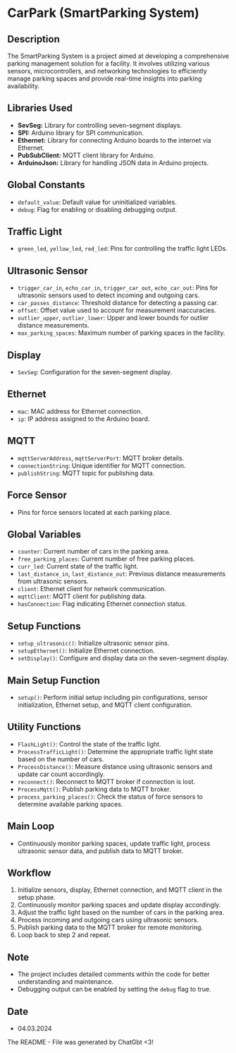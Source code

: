 # CarPark (SmartParking System)
## Description
The SmartParking System is a project aimed at developing a comprehensive parking management solution for a facility. It involves utilizing various sensors, microcontrollers, and networking technologies to efficiently manage parking spaces and provide real-time insights into parking availability.

## Libraries Used
- **SevSeg:** Library for controlling seven-segment displays.
- **SPI:** Arduino library for SPI communication.
- **Ethernet:** Library for connecting Arduino boards to the internet via Ethernet.
- **PubSubClient:** MQTT client library for Arduino.
- **ArduinoJson:** Library for handling JSON data in Arduino projects.

## Global Constants
- `default_value`: Default value for uninitialized variables.
- `debug`: Flag for enabling or disabling debugging output.

## Traffic Light
- `green_led`, `yellow_led`, `red_led`: Pins for controlling the traffic light LEDs.

## Ultrasonic Sensor
- `trigger_car_in`, `echo_car_in`, `trigger_car_out`, `echo_car_out`: Pins for ultrasonic sensors used to detect incoming and outgoing cars.
- `car_passes_distance`: Threshold distance for detecting a passing car.
- `offset`: Offset value used to account for measurement inaccuracies.
- `outlier_upper`, `outlier_lower`: Upper and lower bounds for outlier distance measurements.
- `max_parking_spaces`: Maximum number of parking spaces in the facility.

## Display
- `SevSeg`: Configuration for the seven-segment display.

## Ethernet
- `mac`: MAC address for Ethernet connection.
- `ip`: IP address assigned to the Arduino board.

## MQTT
- `mqttServerAddress`, `mqttServerPort`: MQTT broker details.
- `connectionString`: Unique identifier for MQTT connection.
- `publishString`: MQTT topic for publishing data.

## Force Sensor
- Pins for force sensors located at each parking place.

## Global Variables
- `counter`: Current number of cars in the parking area.
- `free_parking_places`: Current number of free parking places.
- `curr_led`: Current state of the traffic light.
- `last_distance_in`, `last_distance_out`: Previous distance measurements from ultrasonic sensors.
- `client`: Ethernet client for network communication.
- `mqttClient`: MQTT client for publishing data.
- `hasConnection`: Flag indicating Ethernet connection status.

## Setup Functions
- `setup_ultrasonic()`: Initialize ultrasonic sensor pins.
- `setupEthernet()`: Initialize Ethernet connection.
- `setDisplay()`: Configure and display data on the seven-segment display.

## Main Setup Function
- `setup()`: Perform initial setup including pin configurations, sensor initialization, Ethernet setup, and MQTT client configuration.

## Utility Functions
- `FlashLight()`: Control the state of the traffic light.
- `ProcessTrafficLight()`: Determine the appropriate traffic light state based on the number of cars.
- `ProcessDistance()`: Measure distance using ultrasonic sensors and update car count accordingly.
- `reconnect()`: Reconnect to MQTT broker if connection is lost.
- `ProcessMqtt()`: Publish parking data to MQTT broker.
- `process_parking_places()`: Check the status of force sensors to determine available parking spaces.

## Main Loop
- Continuously monitor parking spaces, update traffic light, process ultrasonic sensor data, and publish data to MQTT broker.

## Workflow
1. Initialize sensors, display, Ethernet connection, and MQTT client in the setup phase.
2. Continuously monitor parking spaces and update display accordingly.
3. Adjust the traffic light based on the number of cars in the parking area.
4. Process incoming and outgoing cars using ultrasonic sensors.
5. Publish parking data to the MQTT broker for remote monitoring.
6. Loop back to step 2 and repeat.

## Note
- The project includes detailed comments within the code for better understanding and maintenance.
- Debugging output can be enabled by setting the `debug` flag to true.

## Date
- 04.03.2024

The README - File was generated by ChatGbt <3!
